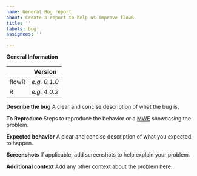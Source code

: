 ```yaml
---
name: General Bug report
about: Create a report to help us improve flowR
title: ''
labels: bug
assignees: ''

---
```


**General Information**

|       | Version      |
|-------|--------------|
| flowR | *e.g. 0.1.0* |
| R     | *e.g. 4.0.2* |

**Describe the bug**
A clear and concise description of what the bug is.

**To Reproduce**
Steps to reproduce the behavior or a [MWE](https://stackoverflow.com/help/minimal-reproducible-example) showcasing the problem.

**Expected behavior**
A clear and concise description of what you expected to happen.

**Screenshots**
If applicable, add screenshots to help explain your problem.

**Additional context**
Add any other context about the problem here.
